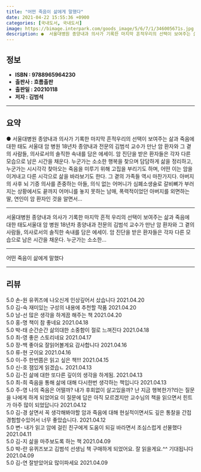 ```yaml
---
title: "어떤 죽음이 삶에게 말했다"
date: 2021-04-22 15:55:36 +0900
categories: [국내도서, 국내도서]
image: https://bimage.interpark.com/goods_image/5/6/7/1/346005671s.jpg
description: ●  서울대병원 종양내과 의사가 기록한 마지막 흔적우리의 선택이 보여주는 삶과 죽음에 대한 태도 서울대 암 병원 18년차 종양내과 전문의 김범석 교수가 만난 암 환자와 그 곁의 사람들, 의사로서의 솔직한 속내를 담은 에세이. 암 진단을 받은 환자들은 각자 다른 모습으로 남은 시간을 채운다. 누군가는 소소
---
```


## **정보**

- **ISBN : 9788965964230**
- **출판사 : 흐름출판**
- **출판일 : 20210118**
- **저자 : 김범석**

------



## **요약**

●  서울대병원 종양내과 의사가 기록한 마지막 흔적우리의 선택이 보여주는 삶과 죽음에 대한 태도 서울대 암 병원 18년차 종양내과 전문의 김범석 교수가 만난 암 환자와 그 곁의 사람들, 의사로서의 솔직한 속내를 담은 에세이. 암 진단을 받은 환자들은 각자 다른 모습으로 남은 시간을 채운다. 누군가는 소소한 행복을 찾으며 담담하게 삶을 정리하고, 누군가는 시시각각 찾아오는 죽음을 미루기 위해 고집을 부리기도 하며, 어떤 이는 암을 이겨내고 다른 시각으로 삶을 바라보기도 한다. 그 곁의 가족들 역시 마찬가지다. 아버지의 사후 뇌 기증 의사를 존중하는 아들, 의식 없는 어머니가 심폐소생술로 갈비뼈가 부러지는 상황에서도 끝까지 어머니를 놓지 못하는 남매, 폭력적이었던 아버지를 외면하는 딸, 연인이 암 환자인 것을 알면서...

------

서울대병원 종양내과 의사가 기록한 마지막 흔적
우리의 선택이 보여주는 삶과 죽음에 대한 태도서울대 암 병원 18년차 종양내과 전문의 김범석 교수가 만난 암 환자와 그 곁의 사람들, 의사로서의 솔직한 속내를 담은 에세이. 암 진단을 받은 환자들은 각자 다른 모습으로 남은 시간을 채운다. 누군가는 소소한... 

------


어떤 죽음이 삶에게 말했다 

------


## **리뷰** 

5.0 손-원 유퀴즈에 나오신게 인상깊어서 샀습니다 2021.04.20 <br/>5.0 김-숙 재미있는 구성의 내용에 추천할 작품 2021.04.20 <br/>5.0 남-선 많은 생각을 하게끔 해주는 책 2021.04.20 <br/>5.0 홍-명 책이 참 좋네요  2021.04.18 <br/>5.0 박-태 순간순간 삶의대한 소중함이 절로  느껴진다 2021.04.18 <br/>5.0 최-영 좋은 스토리네요 2021.04.17 <br/>5.0 장-백 좋아요 잘읽어볼게요 감사합니다 2021.04.16 <br/>5.0 류-현 굿이요 2021.04.16 <br/>5.0 이-주 한번쯤은 읽고 싶은 책!!! 2021.04.15 <br/>5.0 신-호 잼있게 읽겠습ㄴ 2021.04.13 <br/>5.0 김-진 삶에 대한 또다른 깊이의 생각을 하게됨. 2021.04.13 <br/>5.0 최-희 죽음을 통해 삶에 대해 다시한번 생각하는 책입니다 2021.04.13 <br/>5.0 주-영 나의 죽음은 어떨까? 내가 후회없이 살고있을까? 난 지금 행복한가?라는 질문을 나에게 하게 되었어요 이 질문에 답은 아직 모르겠지만 교수님의 책을 읽으면서 힌트가 아주 많이 되었답니다  2021.04.12 <br/>5.0 김-경 살면서 꼭 생각해봐야할 암과 죽음에 대해 현실적이면서도 깊은 통찰을 간접경험할수있어서 너무 좋았습니다. 2021.04.12 <br/>5.0 변- 내가 읽고 암에 걸린 친구에게 도움이 되길 바라면서 조심스럽게 선물했다 2021.04.11 <br/>5.0 김-지 삶을 마주보도록 하는 책 2021.04.09 <br/>5.0 박-란 유퀴즈보고 김범석 선생님 책 구매하게 되었어요.
잘 읽을게요.^^ 기대됩니다 2021.04.09 <br/>5.0 김-연 잘받았어요 많이파세요  2021.04.09 <br/>